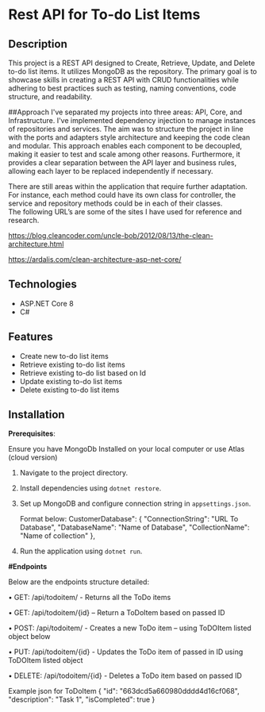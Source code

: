 # Rest API for To-do List Items

## Description

This project is a REST API designed to Create, Retrieve, Update, and Delete to-do list items. It utilizes MongoDB as the repository. The primary goal is to showcase skills in creating a REST API with CRUD functionalities while adhering to best practices such as testing, naming conventions, code structure, and readability.

##Approach
I've separated my projects into three areas: API, Core, and Infrastructure. I've implemented dependency injection to manage instances of repositories and services. The aim was to structure the project in line with the ports and adapters style architecture and keeping the code clean and modular. This approach enables each component to be decoupled, making it easier to test and scale among other reasons.  Furthermore, it provides a clear separation between the API layer and business rules, allowing each layer to be replaced independently if necessary.

There are still areas within the application that require further adaptation. For instance, each method could  have its own class for controller, the service and repository methods could be in each of their classes.  
The following URL’s are some of the sites I have used for reference and research.

https://blog.cleancoder.com/uncle-bob/2012/08/13/the-clean-architecture.html

https://ardalis.com/clean-architecture-asp-net-core/

## Technologies

- ASP.NET Core 8
- C#

## Features

- Create new to-do list items
- Retrieve existing to-do list items
- Retrieve existing to-do list based on Id
- Update existing to-do list items
- Delete existing to-do list items

## Installation

**Prerequisites**:

Ensure you have MongoDb Installed on your local computer or use Atlas (cloud version)

1. Navigate to the project directory.
   
2. Install dependencies using `dotnet restore`.
   
3. Set up MongoDB and configure connection string in `appsettings.json`.
  
   Format below:
CustomerDatabase": {
    "ConnectionString": "URL To Database",
    "DatabaseName": "Name of Database",
    "CollectionName": "Name of collection"
  },

4. Run the application using `dotnet run`.

**#Endpoints**

Below are the endpoints structure detailed:

•	GET: /api/todoitem/   - Returns all the ToDo items

•	GET: /api/todoitem/{id} – Return a ToDoItem based on passed ID

•	POST: /api/todoitem/ - Creates a new ToDo item – using ToDOItem listed object below 

•	PUT:  /api/todoitem/{id}    - Updates the ToDo item of passed in ID using ToDOItem listed object

•	DELETE:  /api/todoitem/{id}    - Deletes a ToDo item based on passed ID  



Example json for ToDoItem
{
  "id": "663dcd5a660980dddd4d16cf068",
  "description": "Task 1",
  "isCompleted": true
}





